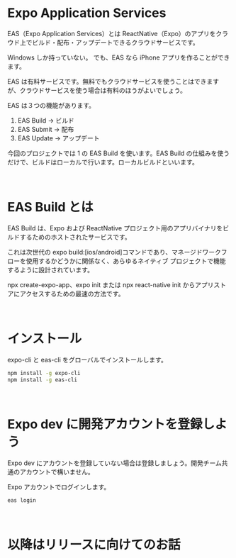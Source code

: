 # Expo Application Services

EAS（Expo Application Services）とは ReactNative（Expo）のアプリをクラウド上でビルド・配布・アップデートできるクラウドサービスです。

Windows しか持っていない。 でも、EAS なら iPhone アプリを作ることができます。

EAS は有料サービスです。無料でもクラウドサービスを使うことはできますが、クラウドサービスを使う場合は有料のほうがよいでしょう。

EAS は３つの機能があります。

1. EAS Build -> ビルド
2. EAS Submit -> 配布
3. EAS Update -> アップデート

今回のプロジェクトでは 1 の EAS Build を使います。EAS Build の仕組みを使うだけで、ビルドはローカルで行います。ローカルビルドといいます。

<br>

# EAS Build とは

EAS Build は、Expo および ReactNative プロジェクト用のアプリバイナリをビルドするためのホストされたサービスです。

これは次世代の expo build:[ios/android]コマンドであり、マネージドワークフローを使用するかどうかに関係なく、あらゆるネイティブ プロジェクトで機能するように設計されています。

npx create-expo-app、expo init または npx react-native init からアプリストアにアクセスするための最速の方法です。

<br>

# インストール

expo-cli と eas-cli をグローバルでインストールします。

```zsh
npm install -g expo-cli
npm install -g eas-cli
```

<br>

# Expo dev に開発アカウントを登録しよう

Expo dev にアカウントを登録していない場合は登録しましょう。開発チーム共通のアカウントで構いません。

Expo アカウントでログインします。

```zsh
eas login
```

<br>

# 以降はリリースに向けてのお話

